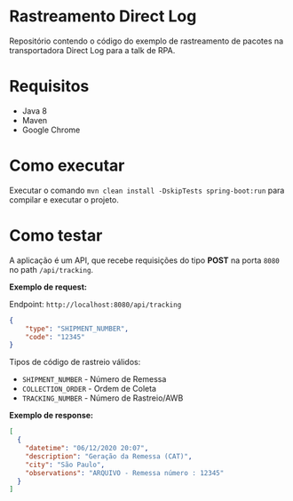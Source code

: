 # Rastreamento Direct Log

Repositório contendo o código do exemplo de rastreamento de pacotes na transportadora Direct Log para a talk de RPA.

# Requisitos

- Java 8
- Maven
- Google Chrome

# Como executar

Executar o comando `mvn clean install -DskipTests spring-boot:run` para compilar e executar o projeto.

# Como testar

A aplicação é um API, que recebe requisições do tipo **POST** na porta `8080` no path `/api/tracking`.

**Exemplo de request:**

Endpoint: `http://localhost:8080/api/tracking`

```json
{
	"type": "SHIPMENT_NUMBER",
	"code": "12345"
}
```

Tipos de código de rastreio válidos:

- `SHIPMENT_NUMBER` - Número de Remessa
- `COLLECTION_ORDER` - Ordem de Coleta
- `TRACKING_NUMBER` - Número de Rastreio/AWB


**Exemplo de response:**

```json
[
  {
    "datetime": "06/12/2020 20:07",
    "description": "Geração da Remessa (CAT)",
    "city": "São Paulo",
    "observations": "ARQUIVO - Remessa número : 12345"
  }
]
```
